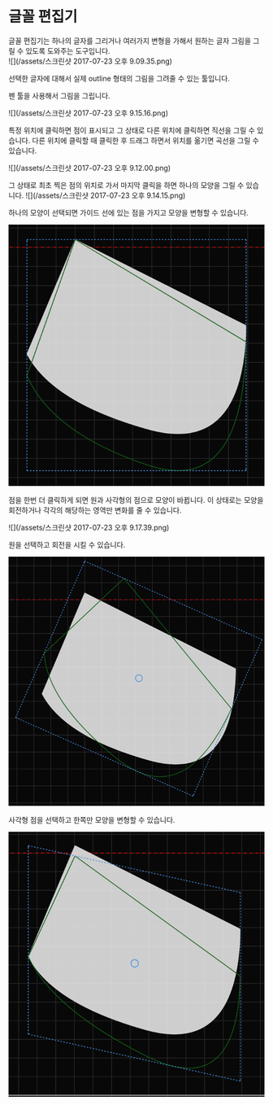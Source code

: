 # 글꼴 편집기

글꼴 편집기는 하나의 글자를 그리거나 여러가지 변형을 가해서 원하는 글자 그림을 그릴 수 있도록 도와주는 도구입니다.  
![](/assets/스크린샷 2017-07-23 오후 9.09.35.png)

선택한 글자에 대해서 실제 outline 형태의 그림을 그려줄 수 있는 툴입니다. 

펜 툴을 사용해서 그림을 그립니다.   

![](/assets/스크린샷 2017-07-23 오후 9.15.16.png)



특정 위치에 클릭하면 점이 표시되고 그 상태로  다른 위치에 클릭하면  직선을 그릴 수 있습니다.  다른 위치에 클릭할 때  클릭한 후 드래그 하면서 위치를 옮기면  곡선을 그릴 수 있습니다. 

![](/assets/스크린샷 2017-07-23 오후 9.12.00.png)

그 상태로 최초 찍은 점의 위치로 가서 마지막 클릭을 하면 하나의 모양을 그릴 수 있습니다. ![](/assets/스크린샷 2017-07-23 오후 9.14.15.png)

하나의 모양이 선택되면  가이드 선에 있는  점을 가지고 모양을 변형할 수 있습니다. 

![](/assets/import-rectangle.png)



점을 한번 더 클릭하게 되면  원과 사각형의 점으로 모양이 바뀝니다.  이 상태로는 모양을 회전하거나  각각의 해당하는 영역만 변화를 줄 수 있습니다. 



![](/assets/스크린샷 2017-07-23 오후 9.17.39.png)

원을 선택하고 회전을 시킬 수 있습니다. 

![](/assets/import-rotate.png)

사각형 점을 선택하고 한쪽만 모양을 변형할 수 있습니다. 

![](/assets/skew.png)



